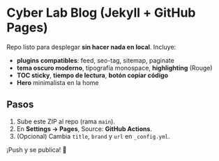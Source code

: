 # Cyber Lab Blog (Jekyll + GitHub Pages)

Repo listo para desplegar **sin hacer nada en local**. Incluye:
- **plugins compatibles**: feed, seo-tag, sitemap, paginate
- **tema oscuro moderno**, tipografía monospace, **highlighting** (Rouge)
- **TOC sticky**, **tiempo de lectura**, **botón copiar código**
- **Hero** minimalista en la home

## Pasos
1. Sube este ZIP al repo (rama `main`).
2. En **Settings → Pages**, Source: **GitHub Actions**.
3. (Opcional) Cambia `title`, `brand` y `url` en `_config.yml`.

¡Push y se publica! 🚀
